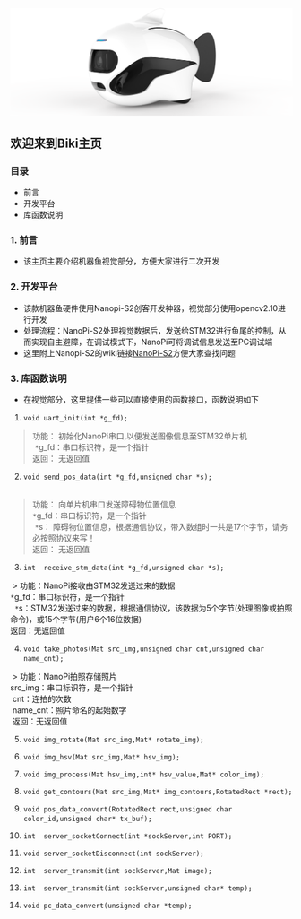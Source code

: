 ![img](/biki.png)

## 欢迎来到Biki主页<br>

### 目录

- 前言
- 开发平台
- 库函数说明

### 1. 前言
- 该主页主要介绍机器鱼视觉部分，方便大家进行二次开发<br>

### 2. 开发平台
- 该款机器鱼硬件使用Nanopi-S2创客开发神器，视觉部分使用opencv2.10进行开发<br>
- 处理流程：NanoPi-S2处理视觉数据后，发送给STM32进行鱼尾的控制，从而实现自主避障，在调试模式下，NanoPi可将调试信息发送至PC调试端<br>
- 这里附上Nanopi-S2的wiki链接[NanoPi-S2](http://wiki.friendlyarm.com/wiki/index.php/NanoPi_S2/zh)方便大家查找问题

### 3. 库函数说明
- 在视觉部分，这里提供一些可以直接使用的函数接口，函数说明如下

1. `void uart_init(int *g_fd);`<br>

  > 功能： 初始化NanoPi串口,以便发送图像信息至STM32单片机<br>
  `*`g_fd：串口标识符，是一个指针<br>
  返回：   无返回值<br>
  
2. `void send_pos_data(int *g_fd,unsigned char *s);`<br>
  
  > 功能： 向单片机串口发送障碍物位置信息<br>
  `*`g_fd：串口标识符，是一个指针<br>
  `*`s：   障碍物位置信息，根据通信协议，带入数组时一共是17个字节，请务必按照协议来写！<br>
  返回：   无返回值<br>
  
3. `int  receive_stm_data(int *g_fd,unsigned char *s);`

  > 功能：NanoPi接收由STM32发送过来的数据<br>
   `*`g_fd：串口标识符，是一个指针<br>
   `*`s：STM32发送过来的数据，根据通信协议，该数据为5个字节(处理图像或拍照命令)，或15个字节(用户6个16位数据)<br>
  返回：无返回值<br>
  
4. `void take_photos(Mat src_img,unsigned char cnt,unsigned char name_cnt);`

  > 功能：NanoPi拍照存储照片<br>
  src_img：串口标识符，是一个指针<br>
  cnt：连拍的次数<br>
  name_cnt：照片命名的起始数字<br>
  返回：无返回值<br>
  
5. `void img_rotate(Mat src_img,Mat* rotate_img);`
6. `void img_hsv(Mat src_img,Mat* hsv_img);`
7. `void img_process(Mat hsv_img,int* hsv_value,Mat* color_img);`
8. `void get_contours(Mat src_img,Mat* img_contours,RotatedRect *rect);`
9. `void pos_data_convert(RotatedRect rect,unsigned char color_id,unsigned char* tx_buf);`

10. `int  server_socketConnect(int *sockServer,int PORT);`
11. `void server_socketDisconnect(int sockServer);`
12. `int  server_transmit(int sockServer,Mat image);`
13. `int  server_transmit(int sockServer,unsigned char* temp);`
14. `void pc_data_convert(unsigned char *temp);`


